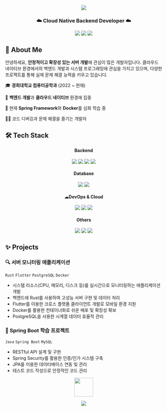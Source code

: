 <!--
  색상 팔레트:
  파스텔 핑크: #ffb6c1
  밝은 핑크: #ffd6ec
  라이트 코랄: #f4c2c2
  라일락 핑크: #ffc6d9
  수채화 핑크: #ffcad4
-->
<div align="center">
  <img src="https://capsule-render.vercel.app/api?type=venom&color=ffcad4&height=200&section=header&text=Hi%20there,%20I'm%20Yunmi%20Jeong&fontSize=36&fontColor=4A4A4A&animation=fadeIn&fontAlignY=50" />
  <h3>☁️ Cloud Native Backend Developer ☁️</h3>
  <p>
    <a href="mailto:yunmiii0226@khu.ac.kr"><img src="https://img.shields.io/badge/Email-D14836?style=for-the-badge&logo=gmail&logoColor=white&color=ffd6ec"/></a>
    <a href="https://github.com/yunmi-dev"><img src="https://img.shields.io/badge/GitHub-181717?style=for-the-badge&logo=github&logoColor=white&color=ffb6c1"/></a>
    <a href="https://velog.io/@yovnmzz"><img src="https://img.shields.io/badge/Velog-20C997?style=for-the-badge&logo=velog&logoColor=white&color=ffdbe9"/></a>
  </p>
</div>

## 🌷 About Me
안녕하세요, **안정적이고 확장성 있는 서버 개발**에 관심이 많은 개발자입니다. 클라우드 네이티브 환경에서의 백엔드 개발과 시스템 프로그래밍에 관심을 가지고 있으며, 다양한 프로젝트를 통해 실제 문제 해결 능력을 키우고 있습니다.

🎓 **경희대학교 컴퓨터공학과** (2022 ~ 현재)

🥔 **백엔드 개발**과 **클라우드 네이티브** 환경에 집중

🌱 현재 **Spring Framework**와 **Docker**를 심화 학습 중

👩‍💻 코드 디버깅과 문제 해결을 즐기는 개발자

## 🛠️ Tech Stack
<div align="center">
  <h4>Backend</h4>
  <p>
    <img src="https://img.shields.io/badge/Java-ED8B00?style=for-the-badge&logo=openjdk&logoColor=white" />
    <img src="https://img.shields.io/badge/Spring-6DB33F?style=for-the-badge&logo=spring&logoColor=white" />
    <img src="https://img.shields.io/badge/Spring_Boot-6DB33F?style=for-the-badge&logo=springboot&logoColor=white" />
    <img src="https://img.shields.io/badge/Rust-000000?style=for-the-badge&logo=rust&logoColor=white" />
  </p>
  
  <h4>Database</h4>
  <p>
    <img src="https://img.shields.io/badge/MySQL-4479A1?style=for-the-badge&logo=mysql&logoColor=white" />
    <img src="https://img.shields.io/badge/PostgreSQL-336791?style=for-the-badge&logo=postgresql&logoColor=white" />
  </p>
  
  <h4>☁DevOps & Cloud</h4>
  <p>
    <img src="https://img.shields.io/badge/Docker-2496ED?style=for-the-badge&logo=docker&logoColor=white" />
    <img src="https://img.shields.io/badge/Jenkins-D24939?style=for-the-badge&logo=jenkins&logoColor=white" />
    <img src="https://img.shields.io/badge/Git-F05032?style=for-the-badge&logo=git&logoColor=white" />
  </p>
  
  <h4>Others</h4>
  <p>
    <img src="https://img.shields.io/badge/Flutter-02569B?style=for-the-badge&logo=flutter&logoColor=white" />
    <img src="https://img.shields.io/badge/Python-3776AB?style=for-the-badge&logo=python&logoColor=white" />
    <img src="https://img.shields.io/badge/C-A8B9CC?style=for-the-badge&logo=c&logoColor=black" />
  </p>
</div>

## ✨ Projects
### 🔍 서버 모니터링 애플리케이션
`Rust` `Flutter` `PostgreSQL` `Docker`
- 시스템 리소스(CPU, 메모리, 디스크 등)를 실시간으로 모니터링하는 애플리케이션 개발
- 백엔드에 Rust를 사용하여 고성능 서버 구현 및 데이터 처리
- Flutter를 이용한 크로스 플랫폼 클라이언트 개발로 모바일 환경 지원
- Docker를 활용한 컨테이너화로 쉬운 배포 및 확장성 확보
- PostgreSQL을 사용한 시계열 데이터 효율적 관리

### 🌱 Spring Boot 학습 프로젝트
`Java` `Spring Boot` `MySQL`
- RESTful API 설계 및 구현
- Spring Security를 활용한 인증/인가 시스템 구축
- JPA를 이용한 데이터베이스 연동 및 관리
- 테스트 코드 작성으로 안정적인 코드 관리

<!-- 푸터 GIF -->
<p align="center">
  <img src="https://media.giphy.com/media/mGcNjsfWAjY5AEZNw6/giphy.gif" width="60">
</p>

<div align="center">
  <img src="https://capsule-render.vercel.app/api?type=venom&color=ffcad4&height=120&section=footer" />
</div>
